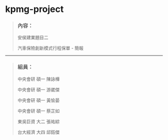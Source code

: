# kpmg-project
>### 內容：
>
>安侯建業題目二
>
>汽車保險創新模式行程保單 - 簡報
***
>### 組員：
>中央會研 碩一    陳詠樺	
>
>中央會研 碩一    游崴傑	
>
>中央會研 碩一    黃愉晏
>
>中央會研 碩一    蔡芷如	
>
>東吳巨資 大二    張祐綜	
>
>台大經濟 大四    邱鈺傑
